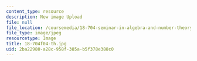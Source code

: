 ```yaml
---
content_type: resource
description: New image Upload
file: null
file_location: /coursemedia/18-704-seminar-in-algebra-and-number-theory-rational-points-on-elliptic-curves-fall-2004/2ba22980a28c958f385ab5f378e388c0_18-704f04-th.jpg
file_type: image/jpeg
resourcetype: Image
title: 18-704f04-th.jpg
uid: 2ba22980-a28c-958f-385a-b5f378e388c0
---
```

